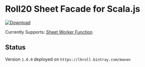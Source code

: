 Roll20 Sheet Facade for Scala.js
================================

[ ![Download](https://api.bintray.com/packages/lkroll/maven/roll20-sheet-facade/images/download.svg) ](https://bintray.com/lkroll/maven/roll20-sheet-facade/_latestVersion)

Currently Supports: [Sheet Worker Function](https://wiki.roll20.net/Sheet_Worker_Scripts#Functions)


Status
------

Version `1.0.0` deployed on `https://lkroll.bintray.com/maven`
